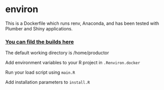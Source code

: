 # environ

This is a Dockerfile which runs renv, Anaconda, and has been tested with Plumber and Shiny applications.

### [You can fild the builds here](https://hub.docker.com/repository/docker/fdrennan/environ)

The default working directory is /home/productor

Add environment variables to your R project in `.Renviron.docker`

Run your load script using `main.R`

Add installation parameters to `install.R`
